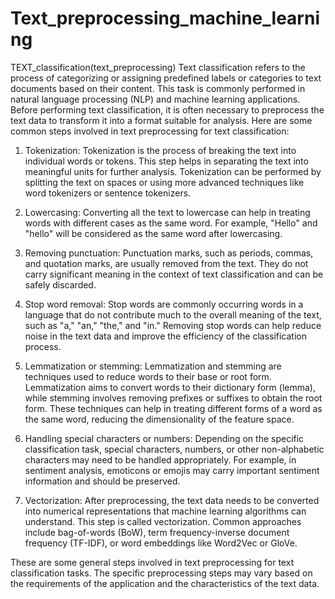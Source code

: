 # Text_preprocessing_machine_learning
TEXT_classification(text_preprocessing)
Text classification refers to the process of categorizing or assigning predefined labels or categories to text documents based on their content. This task is commonly performed in natural language processing (NLP) and machine learning applications. Before performing text classification, it is often necessary to preprocess the text data to transform it into a format suitable for analysis. Here are some common steps involved in text preprocessing for text classification:

1. Tokenization: Tokenization is the process of breaking the text into individual words or tokens. This step helps in separating the text into meaningful units for further analysis. Tokenization can be performed by splitting the text on spaces or using more advanced techniques like word tokenizers or sentence tokenizers.

2. Lowercasing: Converting all the text to lowercase can help in treating words with different cases as the same word. For example, "Hello" and "hello" will be considered as the same word after lowercasing.

3. Removing punctuation: Punctuation marks, such as periods, commas, and quotation marks, are usually removed from the text. They do not carry significant meaning in the context of text classification and can be safely discarded.

4. Stop word removal: Stop words are commonly occurring words in a language that do not contribute much to the overall meaning of the text, such as "a," "an," "the," and "in." Removing stop words can help reduce noise in the text data and improve the efficiency of the classification process.

5. Lemmatization or stemming: Lemmatization and stemming are techniques used to reduce words to their base or root form. Lemmatization aims to convert words to their dictionary form (lemma), while stemming involves removing prefixes or suffixes to obtain the root form. These techniques can help in treating different forms of a word as the same word, reducing the dimensionality of the feature space.

6. Handling special characters or numbers: Depending on the specific classification task, special characters, numbers, or other non-alphabetic characters may need to be handled appropriately. For example, in sentiment analysis, emoticons or emojis may carry important sentiment information and should be preserved.

7. Vectorization: After preprocessing, the text data needs to be converted into numerical representations that machine learning algorithms can understand. This step is called vectorization. Common approaches include bag-of-words (BoW), term frequency-inverse document frequency (TF-IDF), or word embeddings like Word2Vec or GloVe.

These are some general steps involved in text preprocessing for text classification tasks. The specific preprocessing steps may vary based on the requirements of the application and the characteristics of the text data.
